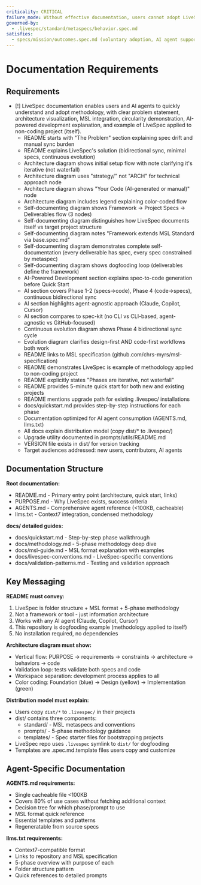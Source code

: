 ```yaml
---
criticality: CRITICAL
failure_mode: Without effective documentation, users cannot adopt LiveSpec and agents cannot assist effectively
governed-by:
  - .livespec/standard/metaspecs/behavior.spec.md
satisfies:
  - specs/mission/outcomes.spec.md (voluntary adoption, AI agent support)
---
```


# Documentation Requirements

## Requirements
- [!] LiveSpec documentation enables users and AI agents to quickly understand and adopt methodology, with clear problem statement, architecture visualization, MSL integration, circularity demonstration, AI-powered development explanation, and example of LiveSpec applied to non-coding project (itself).
  - README starts with "The Problem" section explaining spec drift and manual sync burden
  - README explains LiveSpec's solution (bidirectional sync, minimal specs, continuous evolution)
  - Architecture diagram shows initial setup flow with note clarifying it's iterative (not waterfall)
  - Architecture diagram uses "strategy/" not "ARCH" for technical approach node
  - Architecture diagram shows "Your Code (AI-generated or manual)" node
  - Architecture diagram includes legend explaining color-coded flow
  - Self-documenting diagram shows Framework → Project Specs → Deliverables flow (3 nodes)
  - Self-documenting diagram distinguishes how LiveSpec documents itself vs target project structure
  - Self-documenting diagram notes "Framework extends MSL Standard via base.spec.md"
  - Self-documenting diagram demonstrates complete self-documentation (every deliverable has spec, every spec constrained by metaspec)
  - Self-documenting diagram shows dogfooding loop (deliverables define the framework)
  - AI-Powered Development section explains spec-to-code generation before Quick Start
  - AI section covers Phase 1-2 (specs→code), Phase 4 (code→specs), continuous bidirectional sync
  - AI section highlights agent-agnostic approach (Claude, Copilot, Cursor)
  - AI section compares to spec-kit (no CLI vs CLI-based, agent-agnostic vs GitHub-focused)
  - Continuous evolution diagram shows Phase 4 bidirectional sync cycle
  - Evolution diagram clarifies design-first AND code-first workflows both work
  - README links to MSL specification (github.com/chrs-myrs/msl-specification)
  - README demonstrates LiveSpec is example of methodology applied to non-coding project
  - README explicitly states "Phases are iterative, not waterfall"
  - README provides 5-minute quick start for both new and existing projects
  - README mentions upgrade path for existing .livespec/ installations
  - docs/quickstart.md provides step-by-step instructions for each phase
  - Documentation optimized for AI agent consumption (AGENTS.md, llms.txt)
  - All docs explain distribution model (copy dist/* to .livespec/)
  - Upgrade utility documented in prompts/utils/README.md
  - VERSION file exists in dist/ for version tracking
  - Target audiences addressed: new users, contributors, AI agents

## Documentation Structure

**Root documentation:**
- README.md - Primary entry point (architecture, quick start, links)
- PURPOSE.md - Why LiveSpec exists, success criteria
- AGENTS.md - Comprehensive agent reference (<100KB, cacheable)
- llms.txt - Context7 integration, condensed methodology

**docs/ detailed guides:**
- docs/quickstart.md - Step-by-step phase walkthrough
- docs/methodology.md - 5-phase methodology deep dive
- docs/msl-guide.md - MSL format explanation with examples
- docs/livespec-conventions.md - LiveSpec-specific conventions
- docs/validation-patterns.md - Testing and validation approach

## Key Messaging

**README must convey:**
1. LiveSpec is folder structure + MSL format + 5-phase methodology
2. Not a framework or tool - just information architecture
3. Works with any AI agent (Claude, Copilot, Cursor)
4. This repository is dogfooding example (methodology applied to itself)
5. No installation required, no dependencies

**Architecture diagram must show:**
- Vertical flow: PURPOSE → requirements → constraints → architecture → behaviors → code
- Validation loop: tests validate both specs and code
- Workspace separation: development process applies to all
- Color coding: Foundation (blue) → Design (yellow) → Implementation (green)

**Distribution model must explain:**
- Users copy `dist/*` to `.livespec/` in their projects
- dist/ contains three components:
  - standard/ - MSL metaspecs and conventions
  - prompts/ - 5-phase methodology guidance
  - templates/ - Spec starter files for bootstrapping projects
- LiveSpec repo uses `.livespec` symlink to `dist/` for dogfooding
- Templates are .spec.md.template files users copy and customize

## Agent-Specific Documentation

**AGENTS.md requirements:**
- Single cacheable file <100KB
- Covers 80% of use cases without fetching additional context
- Decision tree for which phase/prompt to use
- MSL format quick reference
- Essential templates and patterns
- Regeneratable from source specs

**llms.txt requirements:**
- Context7-compatible format
- Links to repository and MSL specification
- 5-phase overview with purpose of each
- Folder structure pattern
- Quick references to detailed prompts
